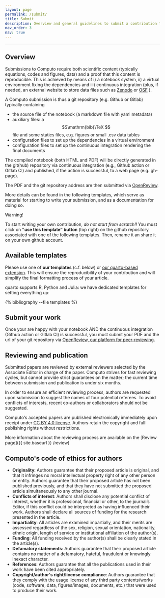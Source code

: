 ```yaml
---
layout: page
permalink: /submit/
title: Submit
description: Overview and general guidelines to submit a contribution to Computo
nav_order: 3
nav: true
---
```


---

## Overview

Submissions to Computo require both scientific content (typically
equations, codes and figures, data) and a proof that this content is
reproducible. This is achieved by means of i) a notebook system, ii) a
virtual environment fixing the dependencies and iii) continuous
integration (plus, if needed, an external website to store data
files such as [Zenodo](https://zenodo.org/) or [OSF](https://osf.io/) ).

A Computo submission is thus a git repository (e.g. Github or Gitlab) typically containing

- the source file of the notebook (a markdown  file with yaml metadata)
- auxiliary  files: a $$\mathrm{bib}\TeX  $$ file and some statics files, e.g. figures or small .csv data tables
- configuration files to set up the dependencies in a virtual environment
- configuration files to set up the continuous integration rendering the final documents

The compiled notebook (both HTML and PDF) will be directly generated
in the git(hub) repository via continuous integration (e.g., Github
action or Gitlab CI) and published, if the action is successful, 
to a web page (e.g. gh-page).

The PDF and the git repository address are then submitted via <a href="https://openreview.net/group?id=Computo" style="outline: none; border:  none;"> OpenReview</a>.

More details can be found in the following templates, which serve
as material for starting to write your submission, and as a
documentation for doing so.

<div class="info-block">
    <div class="info-block-header">Warning!</div>
     <div class="info-block-body">
	 <p>To start writing your own contribution, <em>do not start from scratch!!</em> You must click on <b>"use this template" button</b> (top right) on the github repository associated with one of the following templates. Then, rename it an share it on your own github account.</p>
    </div>
</div>

## Available templates

Please use one of **our templates** (c.f. below) or [our quarto-based extension](https://github.com/computorg/computo-quarto-extension). This will ensure the reproducibility of your contribution and will simplify the final formatting process of your article.  

quarto supports R, Python and Julia: we have dedicated templates for setting everything up:

<div class="publications">

{% bibliography --file templates %}

</div>

## Submit your work

Once your are happy with your notebook AND the continuous integration (Github action or Gitlab CI) is successful, you must submit your PDF and the url of your git repository via [OpenReview, our platform for peer-reviewing](https://openreview.net/group?id=Computo).

## Reviewing and publication

Submitted papers are reviewed by external reviewers selected by the Associate Editor in charge of the paper.
Computo strives for fast reviewing cycles, but cannot provide strict guarantees on the matter; the current time between submission and publication is under six months.

In order to ensure an efficient reviewing process, authors are requested upon submission to suggest the names of four potential referees.  To avoid conflicts of interests, recent co-authors or collaborators should not be suggested.

Computo's accepted papers are published electronically immediately upon receipt under [CC BY 4.0 license](https://creativecommons.org/licenses/by/4.0/).
Authors retain the copyright and full publishing rights without restrictions.

More information about the reviewing process are available on the [Review page]({{ site.baseurl }} /review)

## Computo's code of ethics for authors

- **Originality**:
  Authors guarantee that their proposed article is original, and that it infringes no moral intellectual property right of any other person or entity.
  Authors guarantee that their proposed article has not been published previously, and that they have not submitted the proposed article simultaneously to any other journal.
- **Conflicts of interest**:
  Authors shall disclose any potential conflict of interest, whether it is professional,
  financial or other, to the journal’s Editor, if this conflict could be interpreted as having
  influenced their work. Authors shall declare all sources of funding for the research     presented in the article.
- **Impartiality**:
  All articles are examined impartially, and their merits are assessed regardless of the
  sex, religion, sexual orientation, nationality, ethnic origin, length of service or     institutional affiliation of the author(s).
- **Funding**:
  All funding received by the author(s) shall be clearly stated in the article(s).
- **Defamatory statements**:
  Authors guarantee that their proposed article contains no matter of a defamatory, hateful, fraudulent or knowingly inexact character.
- **References**:
  Authors guarantee that all the publications used in their work have been cited appropriately.
- **Copyright/author's right/license compliance**:
  Authors guarantee that they comply with the usage license of any third party contents/works (code, software, data, figures/images, documents, etc.) that were used to produce their work.

